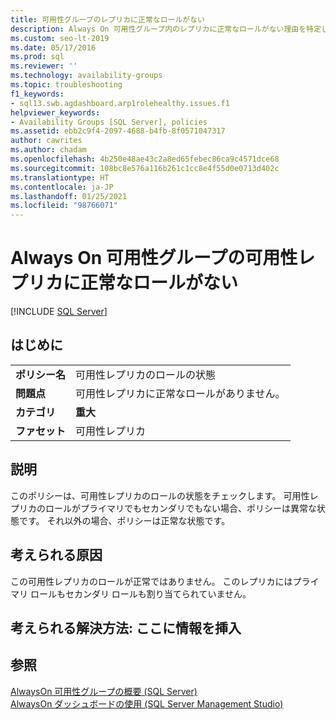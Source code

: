 ```yaml
---
title: 可用性グループのレプリカに正常なロールがない
description: Always On 可用性グループ内のレプリカに正常なロールがない理由を特定します。
ms.custom: seo-lt-2019
ms.date: 05/17/2016
ms.prod: sql
ms.reviewer: ''
ms.technology: availability-groups
ms.topic: troubleshooting
f1_keywords:
- sql13.swb.agdashboard.arp1rolehealthy.issues.f1
helpviewer_keywords:
- Availability Groups [SQL Server], policies
ms.assetid: ebb2c9f4-2097-4688-b4fb-8f0571047317
author: cawrites
ms.author: chadam
ms.openlocfilehash: 4b250e48ae43c2a8ed65febec86ca9c4571dce68
ms.sourcegitcommit: 108bc8e576a116b261c1cc8e4f55d0e0713d402c
ms.translationtype: HT
ms.contentlocale: ja-JP
ms.lasthandoff: 01/25/2021
ms.locfileid: "98766071"
---
```

# <a name="availability-replica-does-not-have-a-healthy-role-for-an-always-on-availability-group"></a>Always On 可用性グループの可用性レプリカに正常なロールがない
[!INCLUDE [SQL Server](../../../includes/applies-to-version/sqlserver.md)]
    
## <a name="introduction"></a>はじめに  
  
|||  
|-|-|  
|**ポリシー名**|可用性レプリカのロールの状態|  
|**問題点**|可用性レプリカに正常なロールがありません。|  
|**カテゴリ**|**重大**|  
|**ファセット**|可用性レプリカ|  
  
## <a name="description"></a>説明  
 このポリシーは、可用性レプリカのロールの状態をチェックします。 可用性レプリカのロールがプライマリでもセカンダリでもない場合、ポリシーは異常な状態です。 それ以外の場合、ポリシーは正常な状態です。  
  
## <a name="possible-causes"></a>考えられる原因  
 この可用性レプリカのロールが正常ではありません。 このレプリカにはプライマリ ロールもセカンダリ ロールも割り当てられていません。  
  
## <a name="possible-solution-information_still_to_come"></a>考えられる解決方法: ここに情報を挿入  
  
## <a name="see-also"></a>参照  
 [AlwaysOn 可用性グループの概要 &#40;SQL Server&#41;](../../../database-engine/availability-groups/windows/overview-of-always-on-availability-groups-sql-server.md)   
 [AlwaysOn ダッシュボードの使用 &#40;SQL Server Management Studio&#41;](../../../database-engine/availability-groups/windows/use-the-always-on-dashboard-sql-server-management-studio.md)  
  
  
